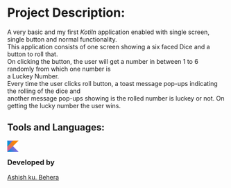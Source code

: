 # Project Description:
  A very basic and my first *Kotiln* application enabled with single screen, single button and normal functionality.<br>
  This application consists of one screen showing a six faced Dice and a button to roll that.<br>
  On clicking the button, the user will get a number in between 1 to 6 randomly from which one number is<br>
  a Luckey Number.<br>
  Every time the user clicks roll button, a toast message pop-ups indicating the rolling of the dice and<br>
  another message pop-ups showing is the rolled number is luckey or not. On getting the lucky number the user wins.<br>


## Tools and Languages:
<img align="left" alt="OpenCV" width="26px" src="kotlin.png" >
<br>

### Developed by
 [Ashish ku. Behera](https://github.com/ashish-max "Github Id")
